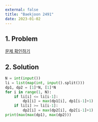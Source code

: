 ```yaml
---
external: false
title: "Baekjoon 2491"
date: 2023-01-02
---
```


## 1. Problem

[문제 확인하기](https://www.acmicpc.net/problem/2491)

## 2. Solution

```python
N = int(input())
li = list(map(int, input().split()))
dp1, dp2 = [1]*N, [1]*N
for i in range(1, N):
    if li[i] <= li[i-1]:
        dp1[i] = max(dp1[i], dp1[i-1]+1)
    if li[i] >= li[i-1]:
        dp2[i] = max(dp2[i], dp2[i-1]+1)
print(max(max(dp1), max(dp2)))
```
